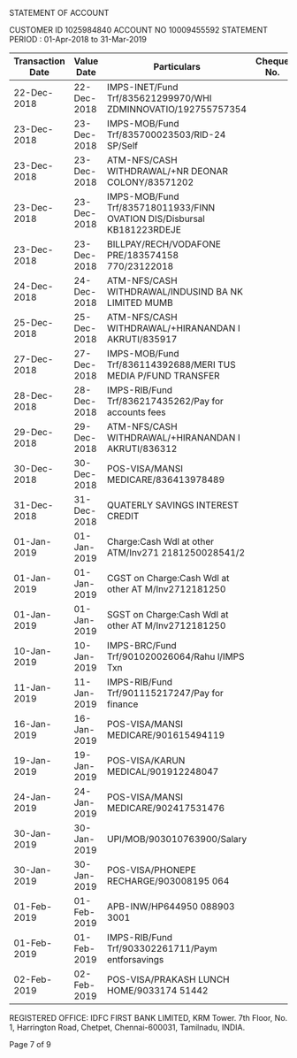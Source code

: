 STATEMENT OF ACCOUNT

CUSTOMER ID      1025984840
ACCOUNT NO       10009455592
STATEMENT PERIOD : 01-Apr-2018 to 31-Mar-2019

| Transaction Date | Value Date | Particulars | Cheque No. | Debit | Credit | Balance |
|------------------|------------|-------------|------------|-------|--------|---------|
| 22-Dec-2018 | 22-Dec-2018 | IMPS-INET/Fund Trf/835621299970/WHI ZDMINNOVATIO/192755757354 | | | 1.00 | 170.17 |
| 23-Dec-2018 | 23-Dec-2018 | IMPS-MOB/Fund Trf/835700023503/RID-24 SP/Self | | | 250.00 | 420.17 |
| 23-Dec-2018 | 23-Dec-2018 | ATM-NFS/CASH WITHDRAWAL/+NR DEONAR COLONY/83571202 | | 400.00 | | 20.17 |
| 23-Dec-2018 | 23-Dec-2018 | IMPS-MOB/Fund Trf/835718011933/FINN OVATION DIS/Disbursal KB181223RDEJE | | | 4,493.00 | 4,513.17 |
| 23-Dec-2018 | 23-Dec-2018 | BILLPAY/RECH/VODAFONE PRE/183574158 770/23122018 | | 509.00 | | 4,004.17 |
| 24-Dec-2018 | 24-Dec-2018 | ATM-NFS/CASH WITHDRAWAL/INDUSIND BA NK LIMITED MUMB | | 3,000.00 | | 1,004.17 |
| 25-Dec-2018 | 25-Dec-2018 | ATM-NFS/CASH WITHDRAWAL/+HIRANANDAN I AKRUTI/835917 | | 1,000.00 | | 4.17 |
| 27-Dec-2018 | 27-Dec-2018 | IMPS-MOB/Fund Trf/836114392688/MERI TUS MEDIA P/FUND TRANSFER | | | 5,150.40 | 5,154.57 |
| 28-Dec-2018 | 28-Dec-2018 | IMPS-RIB/Fund Trf/836217435262/Pay for accounts fees | | 4,000.00 | | 1,154.57 |
| 29-Dec-2018 | 29-Dec-2018 | ATM-NFS/CASH WITHDRAWAL/+HIRANANDAN I AKRUTI/836312 | | 1,000.00 | | 154.57 |
| 30-Dec-2018 | 30-Dec-2018 | POS-VISA/MANSI MEDICARE/836413978489 | | 80.00 | | 74.57 |
| 31-Dec-2018 | 31-Dec-2018 | QUATERLY SAVINGS INTEREST CREDIT | | | 24.00 | 98.57 |
| 01-Jan-2019 | 01-Jan-2019 | Charge:Cash Wdl at other ATM/Inv271 2181250028541/2 | | 20.00 | | 78.57 |
| 01-Jan-2019 | 01-Jan-2019 | CGST on Charge:Cash Wdl at other AT M/Inv2712181250 | | 1.80 | | 76.77 |
| 01-Jan-2019 | 01-Jan-2019 | SGST on Charge:Cash Wdl at other AT M/Inv2712181250 | | 1.80 | | 74.97 |
| 10-Jan-2019 | 10-Jan-2019 | IMPS-BRC/Fund Trf/901020026064/Rahu l/IMPS Txn | | | 2,200.00 | 2,274.97 |
| 11-Jan-2019 | 11-Jan-2019 | IMPS-RIB/Fund Trf/901115217247/Pay for finance | | 2,000.00 | | 274.97 |
| 16-Jan-2019 | 16-Jan-2019 | POS-VISA/MANSI MEDICARE/901615494119 | | 75.00 | | 199.97 |
| 19-Jan-2019 | 19-Jan-2019 | POS-VISA/KARUN MEDICAL/901912248047 | | 80.00 | | 119.97 |
| 24-Jan-2019 | 24-Jan-2019 | POS-VISA/MANSI MEDICARE/902417531476 | | 80.00 | | 39.97 |
| 30-Jan-2019 | 30-Jan-2019 | UPI/MOB/903010763900/Salary | | | 3,410.00 | 3,449.97 |
| 30-Jan-2019 | 30-Jan-2019 | POS-VISA/PHONEPE RECHARGE/903008195 064 | | 349.00 | | 3,100.97 |
| 01-Feb-2019 | 01-Feb-2019 | APB-INW/HP644950 088903 3001 | | | 167.34 | 3,268.31 |
| 01-Feb-2019 | 01-Feb-2019 | IMPS-RIB/Fund Trf/903302261711/Paym entforsavings | | 500.00 | | 2,768.31 |
| 02-Feb-2019 | 02-Feb-2019 | POS-VISA/PRAKASH LUNCH HOME/9033174 51442 | | 288.00 | | 2,480.31 |

REGISTERED OFFICE: IDFC FIRST BANK LIMITED, KRM Tower. 7th Floor, No. 1, Harrington Road, Chetpet, Chennai-600031, Tamilnadu, INDIA.

Page 7 of 9